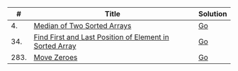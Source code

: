 | #        | Title                        | Solution                           |
| -------- | ---------------------------- | ---------------------------------- |
| 4.       | [Median of Two Sorted Arrays][median-of-two-sorted-arrays]                              | [Go](median_of_two_sorted_arrays.go)    |
| 34.      | [Find First and Last Position of Element in Sorted Array][find-first-and-last-position] | [Go](find_first_and_last_position.go)   |
| 283.     | [Move Zeroes][move-zeroes]                                                              | [Go](move-zeroes.go)                    |

[median-of-two-sorted-arrays]: https://leetcode.com/problems/median-of-two-sorted-arrays/
[find-first-and-last-position]: https://leetcode.com/problems/find-first-and-last-position-of-element-in-sorted-array/
[move-zeroes]: https://leetcode.com/problems/move-zeroes/